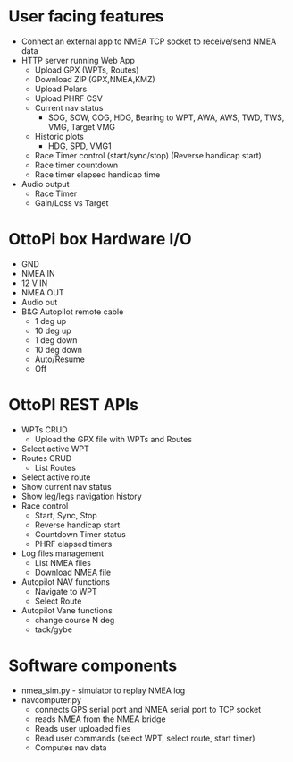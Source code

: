 # User facing features

* Connect an external app to NMEA TCP socket to receive/send NMEA data 
* HTTP server running Web App
  * Upload GPX (WPTs, Routes)
  * Download ZIP (GPX,NMEA,KMZ)
  * Upload Polars 
  * Upload PHRF CSV
  * Current nav status
    * SOG, SOW, COG, HDG, Bearing to WPT, AWA, AWS, TWD, TWS, VMG, Target VMG
  * Historic plots
    * HDG, SPD, VMG1
  * Race Timer control (start/sync/stop) (Reverse handicap start)
  * Race timer countdown 
  * Race timer elapsed handicap time
* Audio output 
  * Race Timer 
  * Gain/Loss vs Target
    
# OttoPi box Hardware I/O
* GND
* NMEA IN
* 12 V IN
* NMEA OUT
* Audio out
* B&G Autopilot remote cable
  * 1 deg up
  * 10 deg up 
  * 1 deg down 
  * 10 deg down 
  * Auto/Resume
  * Off
    
# OttoPI REST APIs
* WPTs CRUD
  * Upload the GPX file with WPTs and Routes
* Select active WPT
* Routes CRUD
  * List Routes
* Select active route
* Show current nav status 
* Show leg/legs navigation history 
* Race control 
  * Start, Sync, Stop
  * Reverse handicap start
  * Countdown Timer status
  * PHRF elapsed timers 
* Log files management 
  * List NMEA files
  * Download NMEA file
* Autopilot NAV functions
  * Navigate to WPT
  * Select Route
* Autopilot Vane functions
  * change course N deg 
  * tack/gybe 


# Software components 
* nmea_sim.py - simulator to replay NMEA log
* navcomputer.py
  * connects GPS serial port and NMEA serial port to TCP socket
  * reads NMEA from the NMEA bridge 
  * Reads user uploaded files 
  * Read user commands (select WPT, select route, start timer)
  * Computes nav data
